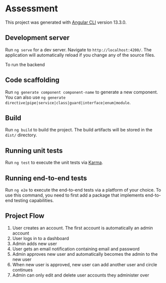 # Assessment

This project was generated with [Angular CLI](https://github.com/angular/angular-cli) version 13.3.0.

## Development server

Run `ng serve` for a dev server. Navigate to `http://localhost:4200/`. The application will automatically reload if you change any of the source files.

To run the backend 

## Code scaffolding

Run `ng generate component component-name` to generate a new component. You can also use `ng generate directive|pipe|service|class|guard|interface|enum|module`.

## Build

Run `ng build` to build the project. The build artifacts will be stored in the `dist/` directory.

## Running unit tests

Run `ng test` to execute the unit tests via [Karma](https://karma-runner.github.io).

## Running end-to-end tests

Run `ng e2e` to execute the end-to-end tests via a platform of your choice. To use this command, you need to first add a package that implements end-to-end testing capabilities.

## Project Flow

1. User creates an account. The first account is automatically an admin account
2. User logs in to a dashboard
3. Admin adds new user 
4. User gets an email notification containing email and password
5. Admin approves new user and automatically becomes the admin to the new user
6. When new user is approved, new user can add another user and circle continues
7. Admin can only edit and delete user accounts they administer over


